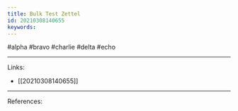 ```yaml
---
title: Bulk Test Zettel
id: 20210308140655
keywords:
---
```

#alpha #bravo #charlie #delta #echo

---
Links:

- [[20210308140655]]

---
References:
